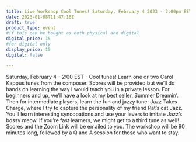 ```yaml
---
title: Live Workshop Cool Tunes! Saturday, February 4 2023 - 2:00pm EST
date: 2023-01-08T11:47:16Z
draft: true
product_type: event
#if this can be bought as both physical and digital
digital_price: 15
#for digital only
display_price: 15
digital: false

---
```


Saturday, February 4 - 2:00 EST - Cool tunes! Learn one or two Carol
Kappus tunes from the composer. Scores will be provided but we’ll do
hands on learning the way I would teach you in a private lesson. For
beginners and up, we’ll have a look at my best seller, Summer Dreamin’.
Then for intermediate players, learn the fun and jazzy tune: Jazz Takes
Charge, where I try to capture the personality of my friend Pat’s cat Jazz.
You’ll learn interesting syncopations and use your levers to imitate Jazz’s
bossy meow. If you’re fast learners, we might get to a third tune as well!
Scores and the Zoom Link will be emailed to you.
The workshop will be 90 minutes long, followed by a Q and A session for
those who want to stay.